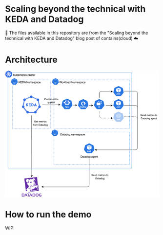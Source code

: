 # Scaling beyond the technical with KEDA and Datadog

📄 The files available in this repository are from the "Scaling beyond the technical with KEDA and Datadog" blog post of contains(cloud) ☁️

# Architecture
![architecture](./images/architecture.png)

# How to run the demo

WIP